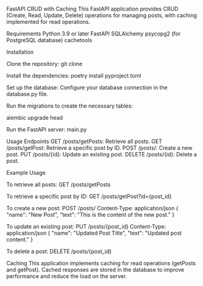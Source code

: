 FastAPI CRUD with Caching
This FastAPI application provides CRUD (Create, Read, Update, Delete) operations for managing posts, with caching implemented for read operations.

Requirements
Python 3.9 or later
FastAPI
SQLAlchemy
psycopg2 (for PostgreSQL database)
cachetools

Installation

Clone the repository:
git clone <repository-url>

Install the dependencies:
poetry install pyproject.toml

Set up the database:
Configure your database connection in the database.py file.

Run the migrations to create the necessary tables:

alembic upgrade head


Run the FastAPI server:
main.py

Usage
Endpoints
GET /posts/getPosts: Retrieve all posts.
GET /posts/getPost: Retrieve a specific post by ID.
POST /posts/: Create a new post.
PUT /posts/{id}: Update an existing post.
DELETE /posts/{id}: Delete a post.


Example Usage

To retrieve all posts:
GET /posts/getPosts

To retrieve a specific post by ID:
GET /posts/getPost?id={post_id}

To create a new post:
POST /posts/
Content-Type: application/json
{
    "name": "New Post",
    "text": "This is the content of the new post."
}

To update an existing post:
PUT /posts/{post_id}
Content-Type: application/json
{
    "name": "Updated Post Title",
    "text": "Updated post content."
}

To delete a post:
DELETE /posts/{post_id}

Caching
This application implements caching for read operations (getPosts and getPost). Cached responses are stored in the database to improve performance and reduce the load on the server.

